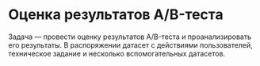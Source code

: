 # Оценка результатов A/B-теста
Задача — провести оценку результатов A/B-теста и проанализировать его результаты. В распоряжении датасет с действиями пользователей, техническое задание и несколько вспомогательных датасетов.
